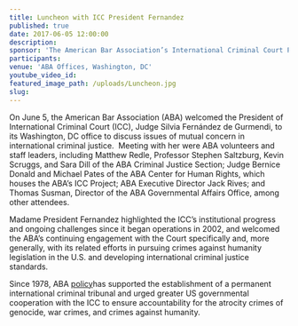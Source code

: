 ```yaml
---
title: Luncheon with ICC President Fernandez
published: true
date: 2017-06-05 12:00:00
description:
sponsor: 'The American Bar Association’s International Criminal Court Project, the American Bar Association Center for Human Rights, the American Bar Association Criminal Justice Section'
participants:
venue: 'ABA Offices, Washington, DC'
youtube_video_id:
featured_image_path: /uploads/Luncheon.jpg
slug:
---
```



On June 5, the American Bar Association (ABA) welcomed the President of International Criminal Court (ICC), Judge Silvia Fern&aacute;ndez de Gurmendi, to its Washington, DC office to discuss issues of mutual concern in international criminal justice.&nbsp; Meeting with her were ABA volunteers and staff leaders, including Matthew Redle, Professor Stephen Saltzburg, Kevin Scruggs, and Sara Dill of the ABA Criminal Justice Section; Judge Bernice Donald and Michael Pates of the ABA Center for Human Rights, which houses the ABA’s ICC Project; ABA Executive Director Jack Rives; and Thomas Susman, Director of the ABA Governmental Affairs Office, among other attendees.

Madame President Fernandez highlighted the ICC’s institutional progress and ongoing challenges since it began operations in 2002, and welcomed the ABA’s continuing engagement with the Court specifically and, more generally, with its related efforts in pursuing crimes against humanity legislation in the U.S. and developing international criminal justice standards.

Since 1978, ABA [policy](https://www.aba-icc.org/the-aba-icc-project/aba-policy-on-the-icc/)has supported the establishment of a permanent international criminal tribunal and urged greater US governmental cooperation with the ICC to ensure accountability for the atrocity crimes of genocide, war crimes, and crimes against humanity.
